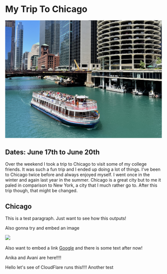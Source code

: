 # My Trip To Chicago

![](./blog-images/chi.jpg)

[comment]: <> (tags:🌎 travel)

## Dates: June 17th to June 20th

Over the weekend I took a trip to Chicago to visit some of my college friends. It was such a fun trip and I ended up doing a lot of things. I've been to Chicago twice before and always enjoyed myself. I went once in the winter and again last year in the summer. Chicago is a great city but to me it paled in comparison to New York, a city that I much rather go to. After this trip though, that might be changed.

## Chicago

This is a test paragraph. Just want to see how this outputs!

Also gonna try and embed an image

![](./blog-images/blog_image.avif)

Also want to embed a link [Google](https://www.google.com) and there is some text after now!

Anika and Avani are here!!!!

Hello let's see of CloudFlare runs this!!!!
Another test
